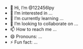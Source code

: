 - 👋 Hi, I’m @122456lpy
- 👀 I’m interested in ...
- 🌱 I’m currently learning ...
- 💞️ I’m looking to collaborate on ...
- 📫 How to reach me ...
- 😄 Pronouns: ...
- ⚡ Fun fact: ...

<!---
122456lpy/122456lpy is a ✨ special ✨ repository because its `README.md` (this file) appears on your GitHub profile.
You can click the Preview link to take a look at your changes.
--->

